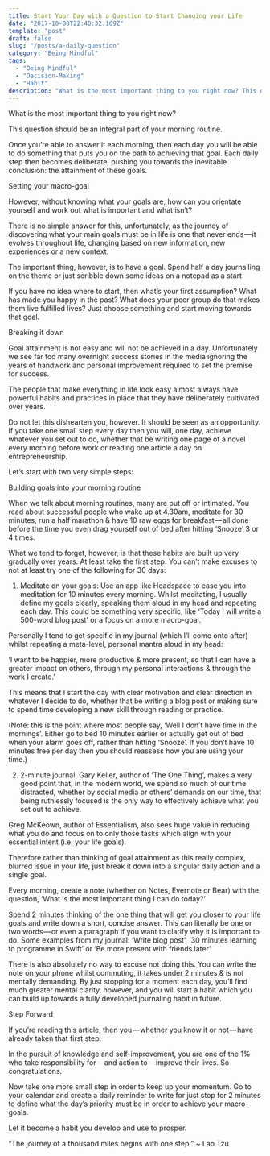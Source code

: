 ```yaml
---
title: Start Your Day with a Question to Start Changing your Life
date: "2017-10-08T22:40:32.169Z"
template: "post"
draft: false
slug: "/posts/a-daily-question"
category: "Being Mindful"
tags:
  - "Being Mindful"
  - "Decision-Making"
  - "Habit"
description: "What is the most important thing to you right now? This question should be an integral part of your morning routine."
---
```




What is the most important thing to you right now?

This question should be an integral part of your morning routine.

Once you’re able to answer it each morning, then each day you will be able to do something that puts you on the path to achieving that goal. Each daily step then becomes deliberate, pushing you towards the inevitable conclusion: the attainment of these goals.

Setting your macro-goal

However, without knowing what your goals are, how can you orientate yourself and work out what is important and what isn’t?

There is no simple answer for this, unfortunately, as the journey of discovering what your main goals must be in life is one that never ends — it evolves throughout life, changing based on new information, new experiences or a new context.

The important thing, however, is to have a goal. Spend half a day journalling on the theme or just scribble down some ideas on a notepad as a start.

If you have no idea where to start, then what’s your first assumption? What has made you happy in the past? What does your peer group do that makes them live fulfilled lives? Just choose something and start moving towards that goal.

Breaking it down

Goal attainment is not easy and will not be achieved in a day. Unfortunately we see far too many overnight success stories in the media ignoring the years of handwork and personal improvement required to set the premise for success.

The people that make everything in life look easy almost always have powerful habits and practices in place that they have deliberately cultivated over years.

Do not let this dishearten you, however. It should be seen as an opportunity. If you take one small step every day then you will, one day, achieve whatever you set out to do, whether that be writing one page of a novel every morning before work or reading one article a day on entrepreneurship.

Let’s start with two very simple steps:

Building goals into your morning routine

When we talk about morning routines, many are put off or intimated. You read about successful people who wake up at 4.30am, meditate for 30 minutes, run a half marathon & have 10 raw eggs for breakfast — all done before the time you even drag yourself out of bed after hitting ‘Snooze’ 3 or 4 times.

What we tend to forget, however, is that these habits are built up very gradually over years. At least take the first step. You can’t make excuses to not at least try one of the following for 30 days:

1) Meditate on your goals: Use an app like Headspace to ease you into meditation for 10 minutes every morning. Whilst meditating, I usually define my goals clearly, speaking them aloud in my head and repeating each day. This could be something very specific, like ‘Today I will write a 500-word blog post’ or a focus on a more macro-goal.

Personally I tend to get specific in my journal (which I’ll come onto after) whilst repeating a meta-level, personal mantra aloud in my head:

‘I want to be happier, more productive & more present, so that I can have a greater impact on others, through my personal interactions & through the work I create.’

This means that I start the day with clear motivation and clear direction in whatever I decide to do, whether that be writing a blog post or making sure to spend time developing a new skill through reading or practice.

(Note: this is the point where most people say, ‘Well I don’t have time in the mornings’. Either go to bed 10 minutes earlier or actually get out of bed when your alarm goes off, rather than hitting ‘Snooze’. If you don’t have 10 minutes free per day then you should reassess how you are using your time.)

2) 2-minute journal: Gary Keller, author of ‘The One Thing’, makes a very good point that, in the modern world, we spend so much of our time distracted, whether by social media or others’ demands on our time, that being ruthlessly focused is the only way to effectively achieve what you set out to achieve.

Greg McKeown, author of Essentialism, also sees huge value in reducing what you do and focus on to only those tasks which align with your essential intent (i.e. your life goals).

Therefore rather than thinking of goal attainment as this really complex, blurred issue in your life, just break it down into a singular daily action and a single goal.

Every morning, create a note (whether on Notes, Evernote or Bear) with the question, ‘What is the most important thing I can do today?’

Spend 2 minutes thinking of the one thing that will get you closer to your life goals and write down a short, concise answer. This can literally be one or two words — or even a paragraph if you want to clarify why it is important to do. Some examples from my journal: ‘Write blog post’, ’30 minutes learning to programme in Swift’ or ‘Be more present with friends later’.

There is also absolutely no way to excuse not doing this. You can write the note on your phone whilst commuting, it takes under 2 minutes & is not mentally demanding. By just stopping for a moment each day, you’ll find much greater mental clarity, however, and you will start a habit which you can build up towards a fully developed journaling habit in future.

Step Forward

If you’re reading this article, then you — whether you know it or not — have already taken that first step.

In the pursuit of knowledge and self-improvement, you are one of the 1% who take responsibility for — and action to — improve their lives. So congratulations.

Now take one more small step in order to keep up your momentum. Go to your calendar and create a daily reminder to write for just stop for 2 minutes to define what the day’s priority must be in order to achieve your macro-goals.

Let it become a habit you develop and use to prosper.

“The journey of a thousand miles begins with one step.” ~ Lao Tzu

